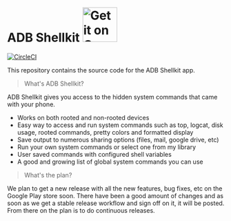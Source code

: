 # ADB Shellkit  <a style="margin-bottom: 0;" href='https://play.google.com/store/apps/details?id=apotee.sky.poc1'><img alt='Get it on Google Play' src='https://play.google.com/intl/en_us/badges/images/generic/en_badge_web_generic.png' height="80px"/></a>
[![CircleCI](https://circleci.com/gh/kwattsorg/adbshellkit.svg?style=svg)](https://circleci.com/gh/kwattsorg/adbshellkit)

This repository contains the source code for the ADB Shellkit app.

> What's ADB Shellkit?

ADB Shellkit gives you access to the hidden system commands that came with your phone.

- Works on both rooted and non-rooted devices
- Easy way to access and run system commands such as top, logcat, disk usage, rooted commands, pretty colors and formatted display
- Save output to numerous sharing options (files, mail, google drive, etc)
- Run your own system commands or select one from my library
- User saved commands with configured shell variables
- A good and growing list of global system commands you can use

> What's the plan?

We plan to get a new release with all the new features, bug fixes, etc on the Google Play store soon. There have been a good amount of changes and as soon as we get a stable release workflow and sign off on it, it will be posted. From there on the plan is to do continuous releases.


<!-- ![adbshellkit logo](https://lh3.googleusercontent.com/nZq6Rw1LBBVsjTh-ExXOg5xn0p5y47Jxh8mhdkwEAPaLwRkIB0T1s33OP3lbj19xQ4M=s180-rw) -->
<!-- ![main screenshot](https://lh3.googleusercontent.com/PUprpkOrqliQgfjqKfoaT-tNpaXEMCHAQflxsv3kld0LBv9PTr-CLEWctkNKQPtJeR5n=w720-h310-rw) -->


[Github Issues]: https://github.com/android-nativecommander/issues
[Contributors]: https://github.com/android-nativecommander/graphs/contributors
[Google Play]: https://play.google.com/store/apps/details?id=apotee.sky.poc1
[Google Play Beta]: https://play.google.com/apps/testing/apotee.sky.poc1
